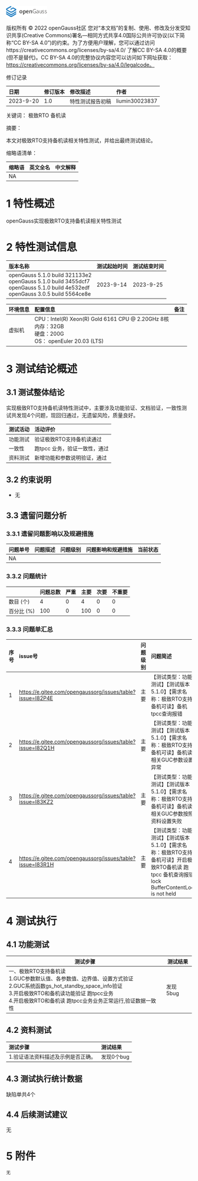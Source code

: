 ![avatar](../../../images/openGauss.png)

版权所有 © 2022  openGauss社区
 您对“本文档”的复制、使用、修改及分发受知识共享(Creative Commons)署名—相同方式共享4.0国际公共许可协议(以下简称“CC BY-SA 4.0”)的约束。为了方便用户理解，您可以通过访问https://creativecommons.org/licenses/by-sa/4.0/ 了解CC BY-SA 4.0的概要 (但不是替代)。CC BY-SA 4.0的完整协议内容您可以访问如下网址获取：https://creativecommons.org/licenses/by-sa/4.0/legalcode。

修订记录

|   日期    | 修订版本 |               修改描述               |      作者       |
| :------- | :------ | :---------------------------------- | :------------- |
| 2023-9-20 |   1.0    |           特性测试报告初稿           | liumin30023837 |

 关键词： 极致RTO 备机读

摘要：

本文对极致RTO支持备机读相关特性测试，并给出最终测试结论。

缩略语清单：

| 缩略语 |                       英文全名                        | 中文解释                                             |
| :---- | :--------------------------------------------------- | :---------------------------------------------------- |
|  NA  |  |          |

# 1     特性概述

openGauss实现极致RTO支持备机读相关特性测试

# 2     特性测试信息

| 版本名称                                                     | 测试起始时间 | 测试结束时间 |
| :----------------------------------------------------------- | :----------- | :----------- |
| openGauss 5.1.0 build 321133e2<br />openGauss 5.1.0 build 3455dcf7<br />openGauss 5.1.0 build 4e532edf<br />openGauss 3.0.5 build 5564ce8e | 2023-9-14    | 2023-9-25    |

| 环境信息 | 配置信息                                                     | 备注 |
| :------- | :----------------------------------------------------------- | :---- |
| 虚拟机   | CPU：Intel(R) Xeon(R) Gold 6161 CPU @ 2.20GHz 8核<br />内存：32GB<br />硬盘：200G<br />OS： openEuler 20.03 (LTS) |      |

# 3     测试结论概述

## 3.1   测试整体结论

实现极致RTO支持备机读特性测试中，主要涉及功能验证、文档验证，一致性测试共发现4个问题，现回归通过，无遗留风险，质量良好。</u>

| 测试活动 | 活动评价                                                     |
| :------ | :----------------------------------------------------------- |
| 功能测试 | 验证极致RTO支持备机读通过 |
| 一致性 | 跑tpcc 业务，验证一致性，通过 |
| 资料测试 | 新增功能和参数说明验证，通过 |

## 3.2   约束说明

- 无

## 3.3   遗留问题分析

### 3.3.1 遗留问题影响以及规避措施

| 问题单号 | 问题描述 | 问题级别 | 问题影响和规避措施 | 当前状态 |
| :------ | :------ | :------ | :---------------- | :------ |
|    NA    |  |          |  |  |

### 3.3.2 问题统计

|             | 问题总数 | 严重 | 主要 | 次要 | 不重要 |
| :--------- | :------ | :-- | :-- | :-- | :---- |
|  数目 (个)  |    4    |  0  |  4  |  0  |   0    |
| 百分比  (%) |   100   |  0  |  100  |  0  |   0    |

### 3.3.3 问题单汇总

| 序号 |                           issue号                            | 问题级别 |                           问题简述                           | 问题状态 |
| :-- | :---------------------------------------------------------- | :------ | :---------------------------------------------------------- | :------ |
| 1 | https://e.gitee.com/opengaussorg/issues/table?issue=I82P4E | 主要 | 【测试类型：功能测试】【测试版本：5.1.0】【需求名称：极致RTO支持备机可读】备机tpcc查询报错 | 已验收 |
| 2 | https://e.gitee.com/opengaussorg/issues/table?issue=I82Q1H | 主要 | 【测试类型：功能测试】【测试版本：5.1.0】【需求名称：极致RTO支持备机可读】备机读相关GUC参数设置异常 | 已验收 |
| 3 | https://e.gitee.com/opengaussorg/issues/table?issue=I83KZ2 | 主要 | 【测试类型：功能测试】【测试版本：5.1.0】【需求名称：极致RTO支持备机可读】备机读相关GUC参数按照资料设置失败 | 已验收 |
| 4 | https://e.gitee.com/opengaussorg/issues/table?issue=I83R1H | 主要 | 【测试类型：功能测试】【测试版本：5.1.0】【需求名称：极致RTO支持备机可读】开启极致RTO备机读 跑tpcc 备机查询报错lock BufferContentLock is not held | 已验收 |

# 4     测试执行

## 4.1   功能测试

| 测试步骤                                                     | 测试结果 |
| ------------------------------------------------------------ | -------- |
| 一、极致RTO支持备机读<br />1.GUC参数默认值、各参数值、边界值、设置方式验证<br />2.GUC系统函数gs_hot_standby_space_info验证 <br />3.开启极致RTO和备机读功能验证 跑tpcc业务 <br />4.开启极致RTO和备机读 跑tpcc业务业务正常运行,验证数据一致性 | 发现5bug |

## 4.2   资料测试

| 测试步骤                           | 测试结果   |
| :--------------------------------- | :--------- |
| 1.验证语法资料描述及示例是否正确。 | 发现0个bug |

## 4.3   测试执行统计数据

缺陷单共4个

## 4.4   后续测试建议

无

# 5     附件

```sql
无
```